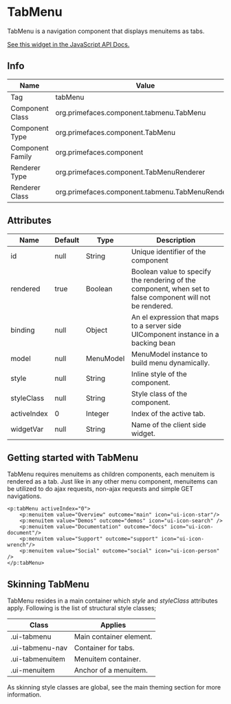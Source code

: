 # TabMenu

TabMenu is a navigation component that displays menuitems as tabs.

[See this widget in the JavaScript API Docs.](../jsdocs/classes/src_primefaces.primefaces.widget.tabmenu.html)

## Info

| Name | Value |
| --- | --- |
| Tag | tabMenu
| Component Class | org.primefaces.component.tabmenu.TabMenu
| Component Type | org.primefaces.component.TabMenu
| Component Family | org.primefaces.component |
| Renderer Type | org.primefaces.component.TabMenuRenderer
| Renderer Class | org.primefaces.component.tabmenu.TabMenuRenderer

## Attributes

| Name | Default | Type | Description | 
| --- | --- | --- | --- |
id | null | String | Unique identifier of the component
rendered | true | Boolean | Boolean value to specify the rendering of the component, when set to false component will not be rendered.
binding | null | Object | An el expression that maps to a server side UIComponent instance in a backing bean
model | null | MenuModel | MenuModel instance to build menu dynamically.
style | null | String | Inline style of the component.
styleClass | null | String | Style class of the component.
activeIndex | 0 | Integer | Index of the active tab.
widgetVar | null | String | Name of the client side widget.

## Getting started with TabMenu
TabMenu requires menuitems as children components, each menuitem is rendered as a tab. Just like
in any other menu component, menuitems can be utilized to do ajax requests, non-ajax requests and
simple GET navigations.


```xhtml
<p:tabMenu activeIndex="0">
    <p:menuitem value="Overview" outcome="main" icon="ui-icon-star"/>
    <p:menuitem value="Demos" outcome="demos" icon="ui-icon-search" />
    <p:menuitem value="Documentation" outcome="docs" icon="ui-icon-document"/>
    <p:menuitem value="Support" outcome="support" icon="ui-icon-wrench"/>
    <p:menuitem value="Social" outcome="social" icon="ui-icon-person" />
</p:tabMenu>
```
## Skinning TabMenu
TabMenu resides in a main container which _style_ and _styleClass_ attributes apply. Following is the
list of structural style classes;

| Class | Applies | 
| --- | --- | 
.ui-tabmenu | Main container element.
.ui-tabmenu-nav | Container for tabs.
.ui-tabmenuitem | Menuitem container.
.ui-menuitem | Anchor of a menuitem.

As skinning style classes are global, see the main theming section for more information.

